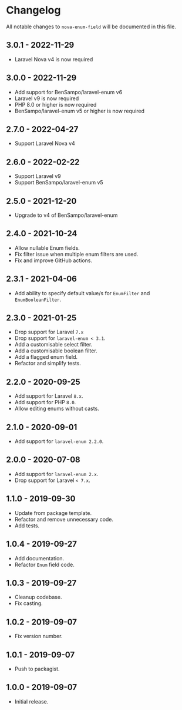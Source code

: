 # Changelog

All notable changes to `nova-enum-field` will be documented in this file.

## 3.0.1 - 2022-11-29
- Laravel Nova v4 is now required

## 3.0.0 - 2022-11-29
- Add support for BenSampo/laravel-enum v6
- Laravel v9 is now required
- PHP 8.0 or higher is now required
- BenSampo/laravel-enum v5 or higher is now required

## 2.7.0 - 2022-04-27
- Support Laravel Nova v4

## 2.6.0 - 2022-02-22
- Support Laravel v9
- Support BenSampo/laravel-enum v5

## 2.5.0 - 2021-12-20
- Upgrade to v4 of BenSampo/laravel-enum

## 2.4.0 - 2021-10-24
- Allow nullable Enum fields.
- Fix filter issue when multiple enum filters are used.
- Fix and improve GitHub actions.

## 2.3.1 - 2021-04-06
- Add ability to specify default value/s for `EnumFilter` and `EnumBooleanFilter`.

## 2.3.0 - 2021-01-25

- Drop support for Laravel `7.x`
- Drop support for `laravel-enum < 3.1`.
- Add a customisable select filter.
- Add a customisable boolean filter.
- Add a flagged enum field.
- Refactor and simplify tests.

## 2.2.0 - 2020-09-25

- Add support for Laravel `8.x`.
- Add support for PHP `8.0`.
- Allow editing enums without casts.

## 2.1.0 - 2020-09-01

- Add support for `laravel-enum 2.2.0`.

## 2.0.0 - 2020-07-08

- Add support for `laravel-enum 2.x`.
- Drop support for Laravel `< 7.x`.

## 1.1.0 - 2019-09-30

- Update from package template.
- Refactor and remove unnecessary code.
- Add tests.

## 1.0.4 - 2019-09-27

- Add documentation.
- Refactor `Enum` field code.

## 1.0.3 - 2019-09-27

- Cleanup codebase.
- Fix casting.

## 1.0.2 - 2019-09-07

- Fix version number.

## 1.0.1 - 2019-09-07

- Push to packagist.

## 1.0.0 - 2019-09-07

- Initial release.
